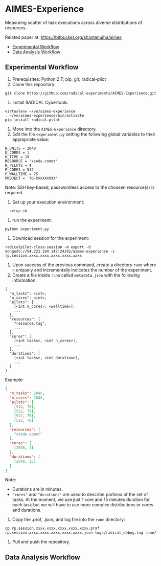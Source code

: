 # AIMES-Experience
Measuring scatter of task executions across diverse distributions of resources. 

Related paper at: https://bitbucket.org/shantenujha/aimes

* [Experimental Workflow](#experimental-workflow)
* [Data Analysis Workflow](#data-analysis-workflow)

## Experimental Workflow
1. Prerequisites: Python 2.7; pip; git; radical-pilot
1. Clone this repository:

  ```
  git clone https://github.com/radical-experiments/AIMES-Experience.git
  ```

1. Install RADICAL Cybertools:
 
  ```
  virtualenv ~/ve/aimes-experience
  . ~/ve/aimes-experience/bin/activate
  pip install radical.pilot
  ```

1. Move into the ```AIMES-Experience``` directory.
1. Edit the file ```experiment.py``` setting the following global variables to their appropriate value:

  ```
  N_UNITS = 2048
  U_CORES = 1
  U_TIME = 15
  RESOURCE = 'xsede.comet'
  N_PILOTS = 4
  P_CORES = 512
  P_WALLTIME = 75
  PROJECT = 'TG-XXXXXXXXX'
  ```
  
  Note: SSH key-based, passwordless access to the choosen resource(s) is required.

1. Set up your execution environment:

  ```
  . setup.sh
  ```

1. run the experiment:

  ```
  python experiment.py
  ```

1. Download session for the experiment:

  ```
  radicalpilot-close-session -m export -d mongodb://54.221.194.147:24242/aimes-experience -s rp.session.xxxx.xxxx.xxxx.xxxx.xxxx
  ```

1. Upon success of the previous command, create a directory ```runn``` where ```n``` uniquely and incrementally indicates the number of the experiment.
1. Create a file inside ```runn``` called ```metadata.json``` with the following information:

  ```
  {
    "n_tasks": <int>,
    "n_cores": <int>,
    "pilots": [
      [<int n_cores>, <walltime>],
      ...
    ],
    "resources": [
      "resource.tag",
      ...
    ],
    "cores": [
      [<int tasks>, <int n_cores>],
      ...
    ],
    "durations": [
      [<int tasks>, <int duration>],
      ...
    ]
  }
  ```
  
  Example:
  
  ```json
  {
    "n_tasks": 2048,
    "n_cores": 2048,
    "pilots": [
      [512, 75],
      [512, 75],
      [512, 75],
      [512, 75]
    ],
    "resources": [
      "xsede.comet"
    ],
    "cores": [
      [2048, 1]
    ],
    "durations": [
      [2048, 15]
    ]
  }
  ```
  
  Note:
  * Durations are in minutes.
  * ```"cores"``` and ```"durations"``` are used to describe partions of the set of tasks. At the moment, we use just 1 core and 15 minutes duration for each task but we will have to use more complex distributions or cores and durations.

1. Copy the .prof, .json, and log file into the ```runn``` directory:
 
  ```
  cp rp.session.xxxx.xxxx.xxxx.xxxx.xxxx.prof rp.session.xxxx.xxxx.xxxx.xxxx.xxxx.json logs/radical_debug.log runn/
  ```
  
1. Pull and push the repository.

## Data Analysis Workflow
